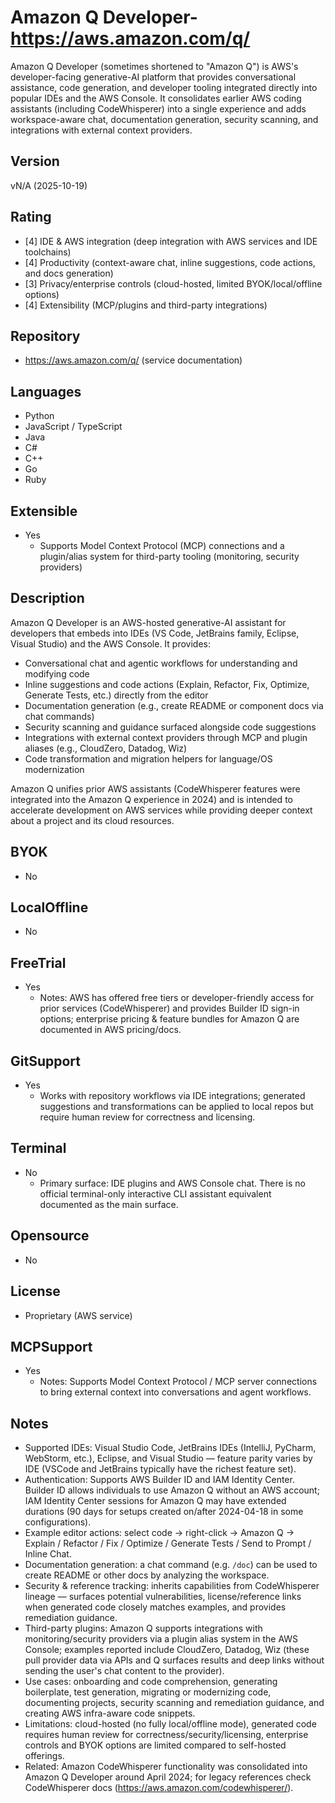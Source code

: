 # Amazon Q Developer- https://aws.amazon.com/q/
Amazon Q Developer (sometimes shortened to "Amazon Q") is AWS's developer-facing generative-AI platform that provides conversational assistance, code generation, and developer tooling integrated directly into popular IDEs and the AWS Console. It consolidates earlier AWS coding assistants (including CodeWhisperer) into a single experience and adds workspace-aware chat, documentation generation, security scanning, and integrations with external context providers.

## Version
vN/A (2025-10-19)

## Rating
- [4] IDE & AWS integration (deep integration with AWS services and IDE toolchains)
- [4] Productivity (context-aware chat, inline suggestions, code actions, and docs generation)
- [3] Privacy/enterprise controls (cloud-hosted, limited BYOK/local/offline options)
- [4] Extensibility (MCP/plugins and third-party integrations)

## Repository
- https://aws.amazon.com/q/ (service documentation)

## Languages
- Python
- JavaScript / TypeScript
- Java
- C#
- C++
- Go
- Ruby

## Extensible
- Yes
  - Supports Model Context Protocol (MCP) connections and a plugin/alias system for third-party tooling (monitoring, security providers)

## Description
Amazon Q Developer is an AWS-hosted generative-AI assistant for developers that embeds into IDEs (VS Code, JetBrains family, Eclipse, Visual Studio) and the AWS Console. It provides:
- Conversational chat and agentic workflows for understanding and modifying code
- Inline suggestions and code actions (Explain, Refactor, Fix, Optimize, Generate Tests, etc.) directly from the editor
- Documentation generation (e.g., create README or component docs via chat commands)
- Security scanning and guidance surfaced alongside code suggestions
- Integrations with external context providers through MCP and plugin aliases (e.g., CloudZero, Datadog, Wiz)
- Code transformation and migration helpers for language/OS modernization

Amazon Q unifies prior AWS assistants (CodeWhisperer features were integrated into the Amazon Q experience in 2024) and is intended to accelerate development on AWS services while providing deeper context about a project and its cloud resources.

## BYOK
- No

## LocalOffline
- No

## FreeTrial
- Yes
  - Notes: AWS has offered free tiers or developer-friendly access for prior services (CodeWhisperer) and provides Builder ID sign-in options; enterprise pricing & feature bundles for Amazon Q are documented in AWS pricing/docs.

## GitSupport
- Yes
  - Works with repository workflows via IDE integrations; generated suggestions and transformations can be applied to local repos but require human review for correctness and licensing.

## Terminal
- No
  - Primary surface: IDE plugins and AWS Console chat. There is no official terminal-only interactive CLI assistant equivalent documented as the main surface.

## Opensource
- No

## License
- Proprietary (AWS service)

## MCPSupport
- Yes
  - Notes: Supports Model Context Protocol / MCP server connections to bring external context into conversations and agent workflows.

## Notes
- Supported IDEs: Visual Studio Code, JetBrains IDEs (IntelliJ, PyCharm, WebStorm, etc.), Eclipse, and Visual Studio — feature parity varies by IDE (VSCode and JetBrains typically have the richest feature set).
- Authentication: Supports AWS Builder ID and IAM Identity Center. Builder ID allows individuals to use Amazon Q without an AWS account; IAM Identity Center sessions for Amazon Q may have extended durations (90 days for setups created on/after 2024-04-18 in some configurations).
- Example editor actions: select code → right-click → Amazon Q → Explain / Refactor / Fix / Optimize / Generate Tests / Send to Prompt / Inline Chat.
- Documentation generation: a chat command (e.g. `/doc`) can be used to create README or other docs by analyzing the workspace.
- Security & reference tracking: inherits capabilities from CodeWhisperer lineage — surfaces potential vulnerabilities, license/reference links when generated code closely matches examples, and provides remediation guidance.
- Third-party plugins: Amazon Q supports integrations with monitoring/security providers via a plugin alias system in the AWS Console; examples reported include CloudZero, Datadog, Wiz (these pull provider data via APIs and Q surfaces results and deep links without sending the user's chat content to the provider).
- Use cases: onboarding and code comprehension, generating boilerplate, test generation, migrating or modernizing code, documenting projects, security scanning and remediation guidance, and creating AWS infra-aware code snippets.
- Limitations: cloud-hosted (no fully local/offline mode), generated code requires human review for correctness/security/licensing, enterprise controls and BYOK options are limited compared to self-hosted offerings.
- Related: Amazon CodeWhisperer functionality was consolidated into Amazon Q Developer around April 2024; for legacy references check CodeWhisperer docs (https://aws.amazon.com/codewhisperer/).

